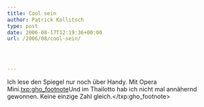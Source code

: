 ```yaml
---
title: Cool sein
author: Patrick Kollitsch
type: post
date: 2006-08-17T12:19:36+00:00
url: /2006/08/cool-sein/




---
```

Ich lese den Spiegel nur noch über Handy. Mit Opera Mini.<txp:gho_footnote>Und im Thailotto hab ich nicht mal annähernd gewonnen. Keine einzige Zahl gleich.</txp:gho_footnote>
